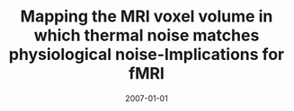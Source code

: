 ---
title: "Mapping the MRI voxel volume in which thermal noise matches physiological noise-Implications for fMRI"
date: 2007-01-01
authors_string: J. Bodurka, F. Ye, N. Petridou, K. Murphy, Peter Bandettini
authors:
   - J. Bodurka
   - F. Ye
   - N. Petridou
   - K. Murphy
   - Peter Bandettini
author_ids:
   - natalia_petridou
   - kevin_murphy
   - peter_bandettini
journal: 'NeuroImage'
volume: 34
issue: 
pages: 542-549
book_title: ''
publisher: ''
abstract: ''
project_id: 
paper_url: 
doi: 
data_loc: ''
code_loc: ''
file: '/assets/publications//assets/publications/'
file_name: '/assets/publications/'
type: journal_article
pub_str: ' (2007) NeuroImage 34: 542-549'
layout: publication 
---